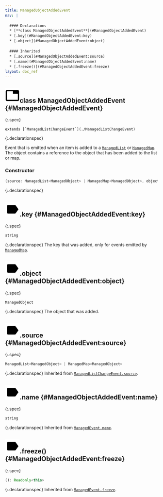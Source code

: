 ```yaml
---
title: ManagedObjectAddedEvent
nav: |

  #### Declarations
  * [**class ManagedObjectAddedEvent**](#ManagedObjectAddedEvent)
  * [.key](#ManagedObjectAddedEvent:key)
  * [.object](#ManagedObjectAddedEvent:object)

  #### Inherited
  * [.source](#ManagedObjectAddedEvent:source)
  * [.name](#ManagedObjectAddedEvent:name)
  * [.freeze()](#ManagedObjectAddedEvent:freeze)
layout: doc_ref
---
```


## ![](/assets/icons/spec-class.svg)class ManagedObjectAddedEvent {#ManagedObjectAddedEvent}
{:.spec}


<pre markdown="span"><code markdown="span">extends [`ManagedListChangeEvent`](./ManagedListChangeEvent)</code></pre>
{:.declarationspec}

Event that is emitted when an item is added to a [`ManagedList`](./ManagedList) or [`ManagedMap`](./ManagedMap). The object contains a reference to the object that has been added to the list or map.

### Constructor
```typescript
(source: ManagedList<ManagedObject> | ManagedMap<ManagedObject>, object: ManagedObject, key?: string): ManagedObjectAddedEvent
```
{:.declarationspec}



## ![](/assets/icons/spec-property.svg).key {#ManagedObjectAddedEvent:key}
{:.spec}

```typescript
string
```
{:.declarationspec}
The key that was added, only for events emitted by [`ManagedMap`](./ManagedMap).



## ![](/assets/icons/spec-property.svg).object {#ManagedObjectAddedEvent:object}
{:.spec}

```typescript
ManagedObject
```
{:.declarationspec}
The object that was added.



## ![](/assets/icons/spec-property.svg).source {#ManagedObjectAddedEvent:source}
{:.spec}

```typescript
ManagedList<ManagedObject> | ManagedMap<ManagedObject>
```
{:.declarationspec}
Inherited from [`ManagedListChangeEvent.source`](./ManagedListChangeEvent#ManagedListChangeEvent:source).



## ![](/assets/icons/spec-property.svg).name {#ManagedObjectAddedEvent:name}
{:.spec}

```typescript
string
```
{:.declarationspec}
Inherited from [`ManagedEvent.name`](./ManagedEvent#ManagedEvent:name).



## ![](/assets/icons/spec-method.svg).freeze() {#ManagedObjectAddedEvent:freeze}
{:.spec}

```typescript
(): Readonly<this>
```
{:.declarationspec}
Inherited from [`ManagedEvent.freeze`](./ManagedEvent#ManagedEvent:freeze).

